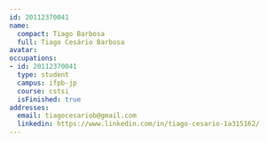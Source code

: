 ```yaml
---
id: 20112370041
name:
  compact: Tiago Barbosa
  full: Tiago Cesário Barbosa
avatar:
occupations:
- id: 20112370041
  type: student
  campus: ifpb-jp
  course: cstsi
  isFinished: true
addresses:
  email: tiagocesariob@gmail.com
  linkedin: https://www.linkedin.com/in/tiago-cesario-1a315162/
---
```

